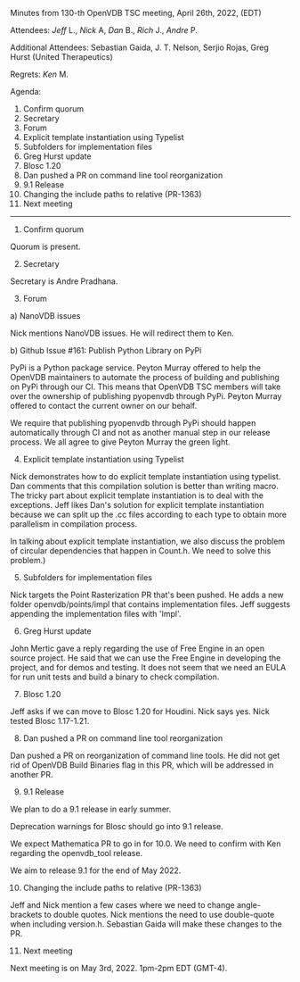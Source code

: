 Minutes from 130-th OpenVDB TSC meeting, April 26th, 2022, (EDT)

Attendees: *Jeff* L., *Nick* A, *Dan* B., *Rich* J., *Andre* P.

Additional Attendees: Sebastian Gaida, J. T. Nelson, Serjio Rojas,
Greg Hurst (United Therapeutics)

Regrets: *Ken* M.

Agenda:

1) Confirm quorum
2) Secretary
3) Forum
4) Explicit template instantiation using Typelist
5) Subfolders for implementation files
6) Greg Hurst update
7) Blosc 1.20
8) Dan pushed a PR on command line tool reorganization 
9) 9.1 Release
10) Changing the include paths to relative (PR-1363)
11) Next meeting

--------------------

1) Confirm quorum

Quorum is present.

2) Secretary

Secretary is Andre Pradhana.

3) Forum

a) NanoVDB issues

Nick mentions NanoVDB issues. He will redirect them to Ken.

b) Github Issue #161: Publish Python Library on PyPi

PyPi is a Python package service. Peyton Murray offered to help the OpenVDB
maintainers to automate the process of building and publishing on PyPi through
our CI. This means that OpenVDB TSC members will take over the ownership of
publishing pyopenvdb through PyPi. Peyton Murray offered to contact the
current owner on our behalf.

We require that publishing pyopenvdb through PyPi should happen automatically
through CI and not as another manual step in our release process. We all agree
to give Peyton Murray the green light.

4) Explicit template instantiation using Typelist

Nick demonstrates how to do explicit template instantiation using typelist. 
Dan comments that this compilation solution is better than writing macro. The
tricky part about explicit template instantiation is to deal with the
exceptions. Jeff likes Dan's solution for explicit template instantiation
because we can split up the .cc files according to each type to obtain more
parallelism in compilation process.

In talking about explicit template instantiation, we also discuss the problem
of circular dependencies that happen in Count.h. We need to solve this problem.)

5) Subfolders for implementation files

Nick targets the Point Rasterization PR that's been pushed. He adds a new
folder openvdb/points/impl that contains implementation files. Jeff suggests
appending the implementation files with 'Impl'.

6) Greg Hurst update

John Mertic gave a reply regarding the use of Free Engine in an open source
project. He said that we can use the Free Engine in developing the project,
and for demos and testing. It does not seem that we need an EULA for run unit
tests and build a binary to check compilation.

7) Blosc 1.20

Jeff asks if we can move to Blosc 1.20 for Houdini. Nick says yes. Nick tested
Blosc 1.17-1.21.

8) Dan pushed a PR on command line tool reorganization 

Dan pushed a PR on reorganization of command line tools. He did not get rid of
OpenVDB Build Binaries flag in this PR, which will be addressed in another PR. 

9) 9.1 Release

We plan to do a 9.1 release in early summer.

Deprecation warnings for Blosc should go into 9.1 release.

We expect Mathematica PR to go in for 10.0. We need to confirm with Ken
regarding the openvdb_tool release. 

We aim to release 9.1 for the end of May 2022.

10) Changing the include paths to relative (PR-1363)

Jeff and Nick mention a few cases where we need to change angle-brackets to
double quotes. Nick mentions the need to use double-quote when including
version.h. Sebastian Gaida will make these changes to the PR.

11) Next meeting

Next meeting is on May 3rd, 2022. 1pm-2pm EDT (GMT-4).
